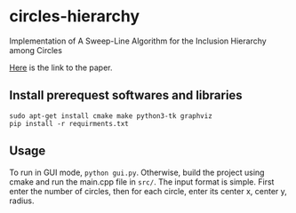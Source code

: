 # circles-hierarchy
Implementation of A Sweep-Line Algorithm for the Inclusion Hierarchy among Circles

[Here](https://projecteuclid.org/download/pdf_1/euclid.jjiam/1150725475) is the link to the paper.

## Install prerequest softwares and libraries
```
sudo apt-get install cmake make python3-tk graphviz
pip install -r requirments.txt
```

## Usage
To run in GUI mode, `python gui.py`. Otherwise, build the project using cmake and run the main.cpp file in `src/`. The input format is simple. 
First enter the number of circles, then for each circle, enter its center x, center y, radius.
